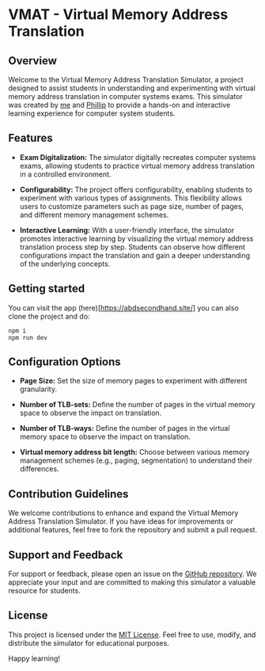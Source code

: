 # VMAT - Virtual Memory Address Translation

## Overview

Welcome to the Virtual Memory Address Translation Simulator, a project designed to assist students in understanding and experimenting with virtual memory address translation in computer systems exams. This simulator was created by [me](https://github.com/MahmoodSeoud) and [Phillip](https://github.com/Nidocq) to provide a hands-on and interactive learning experience for computer system students.

## Features

- **Exam Digitalization:** The simulator digitally recreates computer systems exams, allowing students to practice virtual memory address translation in a controlled environment.

- **Configurability:** The project offers configurability, enabling students to experiment with various types of assignments. This flexibility allows users to customize parameters such as page size, number of pages, and different memory management schemes.

- **Interactive Learning:** With a user-friendly interface, the simulator promotes interactive learning by visualizing the virtual memory address translation process step by step. Students can observe how different configurations impact the translation and gain a deeper understanding of the underlying concepts.

## Getting started
You can visit the app (here)[https://abdsecondhand.site/]
you can also clone the project and do:

```
npm i
npm run dev
```


## Configuration Options

- **Page Size:** Set the size of memory pages to experiment with different granularity.
  
- **Number of TLB-sets:** Define the number of pages in the virtual memory space to observe the impact on translation.

- **Number of TLB-ways:** Define the number of pages in the virtual memory space to observe the impact on translation.

- **Virtual memory address bit length:** Choose between various memory management schemes (e.g., paging, segmentation) to understand their differences.

## Contribution Guidelines

We welcome contributions to enhance and expand the Virtual Memory Address Translation Simulator. If you have ideas for improvements or additional features, feel free to fork the repository and submit a pull request.

## Support and Feedback

For support or feedback, please open an issue on the [GitHub repository](https://github.com/MahmoodSeoud/VMAT/issues). We appreciate your input and are committed to making this simulator a valuable resource for students.

## License

This project is licensed under the [MIT License](LICENSE). Feel free to use, modify, and distribute the simulator for educational purposes.

Happy learning!


